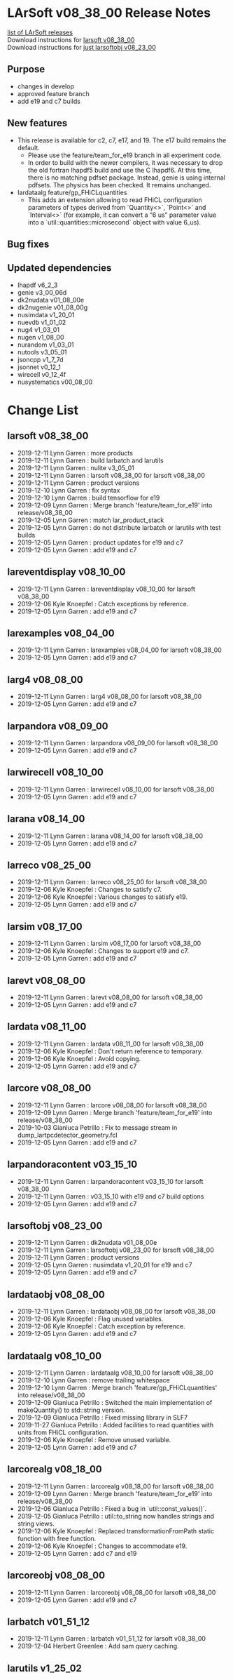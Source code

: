 # LArSoft v08_38_00 Release Notes



[list of LArSoft releases](LArSoft_release_list)  
Download instructions for [larsoft v08_38_00](http://scisoft.fnal.gov/scisoft/bundles/larsoft/v08_38_00/larsoft-v08_38_00.html)  
Download instructions for [just larsoftobj v08_23_00](http://scisoft.fnal.gov/scisoft/bundles/larsoftobj/v08_23_00/larsoftobj-v08_23_00.html)

## Purpose

-   changes in develop
-   approved feature branch
-   add e19 and c7 builds

## New features

-   This release is available for c2, c7, e17, and 19. The e17 build remains the default.
    -   Please use the feature/team_for_e19 branch in all experiment code.
    -   In order to build with the newer compilers, it was necessary to drop the old fortran lhapdf5 build and use the C lhapdf6. At this time, there is no matching pdfset package. Instead, genie is using internal pdfsets. The physics has been checked. It remains unchanged.
-   lardataalg feature/gp_FHiCLquantities
    -   This adds an extension allowing to read FHiCL configuration parameters of types derived from \`Quantity\<\>\`, \`Point\<\>\` and \`Interval\<\>\` (for example, it can convert a “6 us” parameter value into a \`util::quantities::microsecond\` object with value 6_us).

## Bug fixes

## Updated dependencies

-   lhapdf v6_2_3
-   genie v3_00_06d
-   dk2nudata v01_08_00e
-   dk2nugenie v01_08_00g
-   nusimdata v1_20_01
-   nuevdb v1_01_02
-   nug4 v1_03_01
-   nugen v1_08_00
-   nurandom v1_03_01
-   nutools v3_05_01
-   jsoncpp v1_7_7d
-   jsonnet v0_12_1
-   wirecell v0_12_4f
-   nusystematics v00_08_00

# Change List

## larsoft v08_38_00

-   2019-12-11 Lynn Garren : more products
-   2019-12-11 Lynn Garren : build larbatch and larutils
-   2019-12-11 Lynn Garren : nulite v3_05_01
-   2019-12-11 Lynn Garren : larsoft v08_38_00 for larsoft v08_38_00
-   2019-12-11 Lynn Garren : product versions
-   2019-12-10 Lynn Garren : fix syntax
-   2019-12-10 Lynn Garren : build tensorflow for e19
-   2019-12-09 Lynn Garren : Merge branch 'feature/team_for_e19' into release/v08_38_00
-   2019-12-05 Lynn Garren : match lar_product_stack
-   2019-12-05 Lynn Garren : do not distribute larbatch or larutils with test builds
-   2019-12-05 Lynn Garren : product updates for e19 and c7
-   2019-12-05 Lynn Garren : add e19 and c7

## lareventdisplay v08_10_00

-   2019-12-11 Lynn Garren : lareventdisplay v08_10_00 for larsoft v08_38_00
-   2019-12-06 Kyle Knoepfel : Catch exceptions by reference.
-   2019-12-05 Lynn Garren : add e19 and c7

## larexamples v08_04_00

-   2019-12-11 Lynn Garren : larexamples v08_04_00 for larsoft v08_38_00
-   2019-12-05 Lynn Garren : add e19 and c7

## larg4 v08_08_00

-   2019-12-11 Lynn Garren : larg4 v08_08_00 for larsoft v08_38_00
-   2019-12-05 Lynn Garren : add e19 and c7

## larpandora v08_09_00

-   2019-12-11 Lynn Garren : larpandora v08_09_00 for larsoft v08_38_00
-   2019-12-05 Lynn Garren : add e19 and c7

## larwirecell v08_10_00

-   2019-12-11 Lynn Garren : larwirecell v08_10_00 for larsoft v08_38_00
-   2019-12-05 Lynn Garren : add e19 and c7

## larana v08_14_00

-   2019-12-11 Lynn Garren : larana v08_14_00 for larsoft v08_38_00
-   2019-12-05 Lynn Garren : add e19 and c7

## larreco v08_25_00

-   2019-12-11 Lynn Garren : larreco v08_25_00 for larsoft v08_38_00
-   2019-12-06 Kyle Knoepfel : Changes to satisfy c7.
-   2019-12-06 Kyle Knoepfel : Various changes to satisfy e19.
-   2019-12-05 Lynn Garren : add e19 and c7

## larsim v08_17_00

-   2019-12-11 Lynn Garren : larsim v08_17_00 for larsoft v08_38_00
-   2019-12-06 Kyle Knoepfel : Changes to support e19 and c7.
-   2019-12-05 Lynn Garren : add e19 and c7

## larevt v08_08_00

-   2019-12-11 Lynn Garren : larevt v08_08_00 for larsoft v08_38_00
-   2019-12-05 Lynn Garren : add e19 and c7

## lardata v08_11_00

-   2019-12-11 Lynn Garren : lardata v08_11_00 for larsoft v08_38_00
-   2019-12-06 Kyle Knoepfel : Don't return reference to temporary.
-   2019-12-06 Kyle Knoepfel : Avoid copying.
-   2019-12-05 Lynn Garren : add e19 and c7

## larcore v08_08_00

-   2019-12-11 Lynn Garren : larcore v08_08_00 for larsoft v08_38_00
-   2019-12-09 Lynn Garren : Merge branch 'feature/team_for_e19' into release/v08_38_00
-   2019-10-03 Gianluca Petrillo : Fix to message stream in dump_lartpcdetector_geometry.fcl
-   2019-12-05 Lynn Garren : add e19 and c7

## larpandoracontent v03_15_10

-   2019-12-11 Lynn Garren : larpandoracontent v03_15_10 for larsoft v08_38_00
-   2019-12-11 Lynn Garren : v03_15_10 with e19 and c7 build options
-   2019-12-05 Lynn Garren : add e19 and c7

## larsoftobj v08_23_00

-   2019-12-11 Lynn Garren : dk2nudata v01_08_00e
-   2019-12-11 Lynn Garren : larsoftobj v08_23_00 for larsoft v08_38_00
-   2019-12-11 Lynn Garren : product versions
-   2019-12-05 Lynn Garren : nusimdata v1_20_01 for e19 and c7
-   2019-12-05 Lynn Garren : add e19 and c7

## lardataobj v08_08_00

-   2019-12-11 Lynn Garren : lardataobj v08_08_00 for larsoft v08_38_00
-   2019-12-06 Kyle Knoepfel : Flag unused variables.
-   2019-12-06 Kyle Knoepfel : Catch exception by reference.
-   2019-12-05 Lynn Garren : add e19 and c7

## lardataalg v08_10_00

-   2019-12-11 Lynn Garren : lardataalg v08_10_00 for larsoft v08_38_00
-   2019-12-10 Lynn Garren : remove trailing whitespace
-   2019-12-10 Lynn Garren : Merge branch 'feature/gp_FHiCLquantities' into release/v08_38_00
-   2019-12-09 Gianluca Petrillo : Switched the main implementation of makeQuantity() to std::string version.
-   2019-12-09 Gianluca Petrillo : Fixed missing library in SLF7
-   2019-11-27 Gianluca Petrillo : Added facilities to read quantities with units from FHiCL configuration.
-   2019-12-06 Kyle Knoepfel : Remove unused variable.
-   2019-12-05 Lynn Garren : add e19 and c7

## larcorealg v08_18_00

-   2019-12-11 Lynn Garren : larcorealg v08_18_00 for larsoft v08_38_00
-   2019-12-09 Lynn Garren : Merge branch 'feature/team_for_e19' into release/v08_38_00
-   2019-12-06 Gianluca Petrillo : Fixed a bug in \`util::const_values()\`.
-   2019-12-05 Gianluca Petrillo : util::to_string now handles strings and string views.
-   2019-12-06 Kyle Knoepfel : Replaced transformationFromPath static function with free function.
-   2019-12-06 Kyle Knoepfel : Changes to accommodate e19.
-   2019-12-05 Lynn Garren : add c7 and e19

## larcoreobj v08_08_00

-   2019-12-11 Lynn Garren : larcoreobj v08_08_00 for larsoft v08_38_00
-   2019-12-05 Lynn Garren : add e19 and c7

## larbatch v01_51_12

-   2019-12-11 Lynn Garren : larbatch v01_51_12 for larsoft v08_38_00
-   2019-12-04 Herbert Greenlee : Add sam query caching.

## larutils v1_25_02
